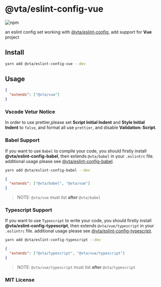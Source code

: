 # @vta/eslint-config-vue

![npm](https://img.shields.io/npm/v/@vta/eslint-config-vue)

an eslint config set working with [@vta/eslint-config](https://github.com/vta-js/eslint-config/tree/master/packages/eslint-config/README.md), add support for **Vue** project

## Install

```bash
yarn add @vta/eslint-config-vue --dev
```

## Usage

```json
{
  "extends": ["@vta/vue"]
}
```

### Vscode Vetur Notice

In order to use prettier,please set **Script Initial Indent** and **Style Initial Indent** to `false`, and format all use `prettier`, and disable **Validation: Script**.

### Babel Support

If you want to use `Babel` to compile your code, you should firstly install **@vta/eslint-config-babel**, then extends `@vta/babel` in your `.eslintrc` file. additional usage please see [@vta/eslint-config-babel](https://github.com/vta-js/eslint-config/tree/master/packages/eslint-config-babel/README.md).

```bash
yarn add @vta/eslint-config-babel --dev
```

```json
{
  "extends": ["@vta/babel", "@vta/vue"]
}
```

> NOTE: `@vta/vue` must list **after** `@vta/babel`

### Typescript Support

If you want to use `Typescript` to write your code, you should firstly install **@vta/eslint-config-typescript**, then extends `@vta/vue/typescript` in your `.eslintrc` file. additional usage please see [@vta/eslint-config-typescript](https://github.com/vta-js/eslint-config/tree/master/packages/eslint-config-typescript/README.md).

```bash
yarn add @vta/eslint-config-typescript --dev
```

```json
{
  "extends": ["@vta/typescript", "@vta/vue/typescript"]
}
```

> NOTE: `@vta/vue/typescript` must list **after** `@vta/typescript`

### MIT License
